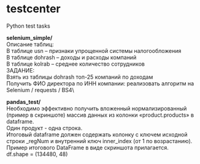 # testcenter
Python test tasks

**selenium_simple/**\
Описание таблиц:\
В таблице usn – признаки упрощенной системы налогообложения\
В таблице dohrash – доходы и расходы компаний\
В таблице kolrab – среднее количество сотрудников\
ЗАДАНИЕ:\
Взять из таблицы dohrash топ-25 компаний по доходам\
Получить ФИО директора по ИНН компании: реализовать алгоритм на Selenium / requests / BS4\

**pandas_test/**\
Необходимо эффективно получить вложенный нормализированный (пример в скриншоте) массив данных из колонки «product.products» в dataframe.\
Один продукт - одна строка.\
Итоговый dataframe должен содержать колонку с ключем исходной строки _regNum и внутренний ключ inner_index (от 1 по возрастанию).\
Пример итогового DataFrame в виде скриншота прилагается.\
df.shape = (134480, 48)

